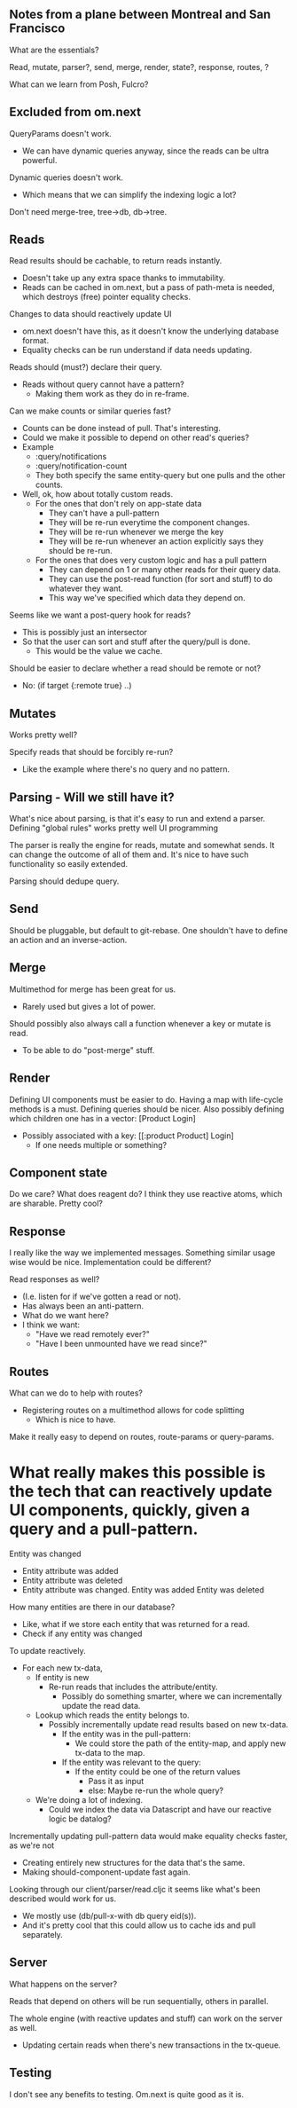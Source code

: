 ## Notes from a plane between Montreal and San Francisco

What are the essentials?

Read, mutate, parser?, send, merge, render, state?, response, routes, ?

What can we learn from Posh, Fulcro?


## Excluded from om.next
QueryParams doesn't work.
- We can have dynamic queries anyway, since the reads can be ultra powerful.

Dynamic queries doesn't work.
- Which means that we can simplify the indexing logic a lot?

Don't need merge-tree, tree->db, db->tree.


## Reads

Read results should be cachable, to return reads instantly.
- Doesn't take up any extra space thanks to immutability.
- Reads can be cached in om.next, but a pass of path-meta is needed, which destroys (free) pointer equality checks.

Changes to data should reactively update UI
- om.next doesn't have this, as it doesn't know the underlying database format.
- Equality checks can be run understand if data needs updating.

Reads should (must?) declare their query.
- Reads without query cannot have a pattern?
  - Making them work as they do in re-frame.

Can we make counts or similar queries fast?
- Counts can be done instead of pull. That's interesting.
- Could we make it possible to depend on other read's queries?
- Example
  - :query/notifications
  - :query/notification-count
  - They both specify the same entity-query but one pulls and the other counts.
- Well, ok, how about totally custom reads.
  - For the ones that don't rely on app-state data
    - They can't have a pull-pattern
    - They will be re-run everytime the component changes.
    - They will be re-run whenever we merge the key
    - They will be re-run whenever an action explicitly says they should be re-run.
  - For the ones that does very custom logic and has a pull pattern
    - They can depend on 1 or many other reads for their query data.
    - They can use the post-read function (for sort and stuff) to do whatever they want.
    - This way we've specified which data they depend on.


Seems like we want a post-query hook for reads?
- This is possibly just an intersector
- So that the user can sort and stuff after the query/pull is done.
  - This would be the value we cache.

Should be easier to declare whether a read should be remote or not?
- No: (if target {:remote true} ..)

## Mutates
Works pretty well?

Specify reads that should be forcibly re-run?
- Like the example where there's no query and no pattern.

## Parsing - Will we still have it?
What's nice about parsing, is that it's easy to run and extend a parser.
Defining "global rules" works pretty well UI programming

The parser is really the engine for reads, mutate and somewhat sends. It can change the outcome of all of them and. It's nice to have such functionality so easily extended.

Parsing should dedupe query.

## Send
Should be pluggable, but default to git-rebase.
One shouldn't have to define an action and an inverse-action.

## Merge

Multimethod for merge has been great for us. 
- Rarely used but gives a lot of power.

Should possibly also always call a function whenever a key or mutate is read.
- To be able to do "post-merge" stuff.

## Render
Defining UI components must be easier to do.
Having a map with life-cycle methods is a must.
Defining queries should be nicer.
Also possibly defining which children one has in a vector: [Product Login]
- Possibly associated with a key: [[:product Product] Login]
  - If one needs multiple or something?

## Component state
Do we care?
What does reagent do?
I think they use reactive atoms, which are sharable. Pretty cool?

## Response

I really like the way we implemented messages. 
Something similar usage wise would be nice.
Implementation could be different?

Read responses as well?
- (I.e. listen for if we've gotten a read or not).
- Has always been an anti-pattern.
- What do we want here?
- I think we want: 
  - "Have we read remotely ever?"
  - "Have I been unmounted have we read since?"

## Routes
What can we do to help with routes?
- Registering routes on a multimethod allows for code splitting
  - Which is nice to have.

Make it really easy to depend on routes, route-params or query-params.

# What really makes this possible is the tech that can reactively update UI components, quickly, given a query and a pull-pattern.

Entity was changed
- Entity attribute was added
- Entity attribute was deleted
- Entity attribute was changed.
Entity was added
Entity was deleted

How many entities are there in our database?
- Like, what if we store each entity that was returned for a read.
- Check if any entity was changed

To update reactively.
- For each new tx-data,
  - If entity is new
    - Re-run reads that includes the attribute/entity.
      - Possibly do something smarter, where we can incrementally update the read data.
  - Lookup which reads the entity belongs to.
    - Possibly incrementally update read results based on new tx-data.
      - If the entity was in the pull-pattern:
        - We could store the path of the entity-map, and apply new tx-data to the map.
      - If the entity was relevant to the query:
        - If the entity could be one of the return values
          - Pass it as input
          - else: Maybe re-run the whole query?
  - We're doing a lot of indexing.
    - Could we index the data via Datascript and have our reactive logic be datalog?

Incrementally updating pull-pattern data would make equality checks faster, as we're not
- Creating entirely new structures for the data that's the same.
- Making should-component-update fast again.

Looking through our client/parser/read.cljc it seems like what's been described would work for us.
- We mostly use (db/pull-x-with db query eid(s)).
- And it's pretty cool that this could allow us to cache ids and pull separately.

## Server
What happens on the server?

Reads that depend on others will be run sequentially, others in parallel.

The whole engine (with reactive updates and stuff) can work on the server as well.
- Updating certain reads when there's new transactions in the tx-queue.

## Testing
I don't see any benefits to testing. Om.next is quite good as it is.

